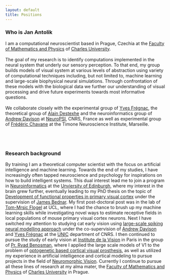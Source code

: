 ```yaml
---
layout: default
title: Positions
---
```




### Who is Jan Antolik

I am a computational neuroscientist based in Prague, Czechia at the  <a href="https://www.mff.cuni.cz/">Faculty of Mathematics and Physics</a> of <a href="https://cuni.cz/">Charles University</a>.
<br>
<br>
The goal of my research is to identify computations implemented in the neural system that underly our sensory perception. To that end, my group builds models 
of visual system at various levels of abstraction using variety of computational techniques including, but not limited to, machine learning and large-scale biophysical neural simulations.
Through confrontation of these models with the biological data we further our understanding of visual processing and drive future experiments towards most informative questions.
<br>
<br>
We collaborate closely with the experimental group of <a href="http://neuro-psi.cnrs.fr/spip.php?article934&lang=fr">Yves Frégnac</a>, the theoretical group of <a href="http://cns.iaf.cnrs-gif.fr/Main.html">Alain Destexhe</a>
and the neuroinformatics group of <a href="http://andrewdavison.info/about/">Andrew Davison</a> at <a href="http://neuro-psi.cnrs.fr/?lang=en">NeuroPSI</a>, CNRS, France as well 
as experimental group of <a href="https://neuro-marseille.org/en/neuroscience-masters-program/laboratoire/timone-neuroscience-institute/">Frédéric Chavane</a> at the Timone Neuroscience Institute, Marseille.
<br>
<br>
<br>
<br>

### Research background


By training I am a theoretical computer scientist with the focus on artificial intelligence and machine learning. Towards the end of my
studies, I have increasingly often tapped neuroscience and psychology for inspirations on how to build intelligent systems.
This dual interest lead me to join a program in [Neuroinformatics](http://www.anc.ed.ac.uk/dtc/) at the [Unviersity of Edinburgh](http://www.ed.ac.uk/home), where my interest in the brain
grew further, eventually leading to my PhD thesis on the topic of [Development of functional properties in primary visual cortex](https://www.era.lib.ed.ac.uk/handle/1842/4875) under the
supervision of [James Bednar](http://homepages.inf.ed.ac.uk/jbednar/). My first post-doctoral post was in the lab of [Tom-Mrsic Flogel](http://www.biozentrum.unibas.ch/research/groups-platforms/overview/unit/mrsic-flogel/) at UCL, where I had the chance to
brush up my machine learning skills while investigating novel ways to estimate receptive fields in local populations of mouse
primary visual cortex neurons. Next I have switched my attention to studying cat early vision  using [large-scale spiking neural modelling approach](http://127.0.0.1:4000/projects.html) under the co-supervision of <a href="http://andrewdavison.info/">Andrew Davison</a> and <a href="https://www.unic.cnrs-gif.fr/people/Yves_Fr%C3%A9gnac/"> Yves Frégnac</a> at 
the <a href="https://www.unic.cnrs-gif.fr/">UNIC</a> department of CNRS.  I then continued to pursue the study of early vision at <a href="http://www.institut-vision.org/en/">Institute de la Vision</a> in Paris in the
group of <a href="http://www.institut-vision.org/en/vision-and-natural-computation/item/109-benosman-ryad.html">Pr. Ryad Benosman</a>, where I applied the large scale models of V1 to 
the problem of [optogenetic based cortical visual prosthesis](https://www.darpa.mil/news-events/2017-07-10), as well as utilized my experience in artificial intelligence and 
cortical modeling to pursue projects in the field of [Neuromorphic Vision](http://neuromorphic-vision.com/). Currently I continue to pursue all these lines of research at my alma mater, 
the <a href="https://www.mff.cuni.cz/">Faculty of Mathematics and Physics</a> of <a href="https://cuni.cz/">Charles University</a> in Prague. 